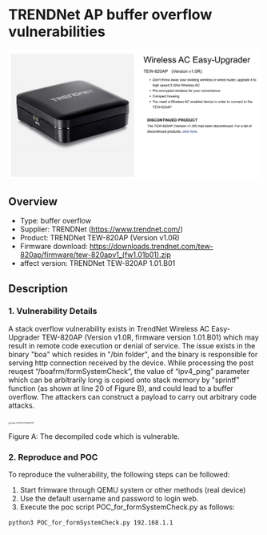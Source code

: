 # TRENDNet AP buffer overflow vulnerabilities

![image-20221027101724040](../image-20221027101724040.png)

## Overview

* Type: buffer overflow
* Supplier: TRENDNet  (https://www.trendnet.com/)
* Product: TRENDNet TEW-820AP (Version v1.0R)
* Firmware download: https://downloads.trendnet.com/tew-820ap/firmware/tew-820apv1_(fw1.01b01).zip
* affect version: TRENDNet TEW-820AP 1.01.B01



## Description

### 1. Vulnerability Details

A stack overflow vulnerability exists in TrendNet Wireless AC Easy-Upgrader TEW-820AP (Version v1.0R, firmware version 1.01.B01) which may result in remote code execution or denial of service. The issue exists in the binary "boa" which resides in "/bin folder", and the binary is responsible for serving http connection received by the device. While processing the post reuqest “/boafrm/formSystemCheck”, the value of “ipv4_ping” parameter which can be arbitrarily long is copied onto stack memory by "sprintf" function (as shown at line 20 of Figure B), and could lead to a buffer overflow. The attackers can construct a payload to carry out arbitrary code attacks.

<img src="/Users/songxb/Documents/project/vulner-box/TRENDNet/TEW-820AP/02/image/:Users:songxb:Library:Application Support:typora-user-images:image-20221027144646497.png" alt="image-20221027144646497" style="zoom:25%;" />

Figure A: The decompiled code which is vulnerable.



### 2. Reproduce and POC

To reproduce the vulnerability, the following steps can be followed:

1. Start frimware through QEMU system or other methods (real device)
2. Use the default username and password to login web.
3. Execute the poc script POC_for_formSystemCheck.py as follows:

```bash
python3 POC_for_formSystemCheck.py 192.168.1.1
```

